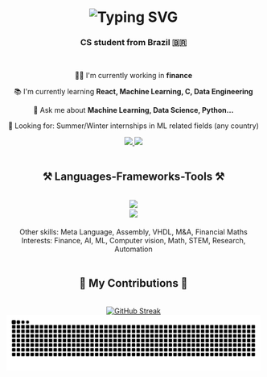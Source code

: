 <h1 align="center">
  <img src="https://readme-typing-svg.demolab.com?font=Poppins&size=40&center=true&duration=3000&pause=100&color=3EFEFF&width=500&height=70&lines=Hi+There!;I'm+Gustavo+Cruz;Welcome+to+my+profile!" alt="Typing SVG" />
</h1>

<h3 align="center">CS student from Brazil 🇧🇷</h3>

</br>

<div align="center">
  
  👨‍💻 I'm currently working in **finance**
  
  📚 I'm currently learning **React, Machine Learning, C, Data Engineering**
  
  💬 Ask me about **Machine Learning, Data Science, Python...**
  
  🔭 Looking for: Summer/Winter internships in ML related fields (any country)
  
</div>

<div align="center">
  <a href="https://www.linkedin.com/in/gustavo-cruz-04492b235">
      <img src="https://img.shields.io/badge/LinkedIn-0077B5?style=for-the-badge&logo=linkedin&logoColor=white" />
  </a>
  <a href="mailto:gubscruz@gmail.com">
    <img src="https://img.shields.io/badge/Gmail-D14836?style=for-the-badge&logo=gmail&logoColor=white" />
  </a>
</div>

<br>

<h2 align="center"> ⚒️ Languages-Frameworks-Tools ⚒️ </h2>
</br>

<div align="center">
    <img src="https://skillicons.dev/icons?i=python,java,javascript,typescript,html,css,latex,firebase,mongodb,mysql,postgresql" /><br>
    <img src="https://skillicons.dev/icons?i=react,nextjs,vite,flask,django,spring,sklearn,selenium" /><br>
</div>
<br>

<div align="center">
Other skills: Meta Language, Assembly, VHDL, M&A, Financial Maths
<br>
Interests: Finance, AI, ML, Computer vision, Math, STEM, Research, Automation
</div>

<br>

<div align="center">
  <h2>🐍 My Contributions 🐍</h2>
  <br>
  <a href="https://git.io/streak-stats"><img src="https://streak-stats.demolab.com?user=Gubscruz&theme=github-dark&hide_border=true&mode=weekly&count_private=true" alt="GitHub Streak" /></a>
  <img alt="snake eating my contributions" src="https://raw.githubusercontent.com/Gubscruz/gubscruz/output/github-contribution-grid-snake.svg" />
  <br/><br/><br/>
</div>

